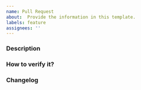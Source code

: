 ```yaml
---
name: Pull Request
about:  Provide the information in this template.
labels: feature
assignees: ''
---
```


<!--
Before you contribute, make sure to read our [**contributing guidelines**](https://github.com/ZupIT/ritchie-cli/blob/master/CONTRIBUTING.md).

For more information about our contributing process, read our [**Contributing Guide**](https://docs.ritchiecli.io/community).

Please provide the following information:
-->

### **Description**
<!-- What are the reasons for this PR? -->
<!-- What issues is this PR related to?  -->
<!-- Use #nn (nn is the issue number - e.g.: Fixes #1) -->

### **How to verify it?**
<!-- Add a description, images/gifs that can help to verify-->

### **Changelog**
<!-- Add a one-line summary to describe your changes in this Pull Request -->
